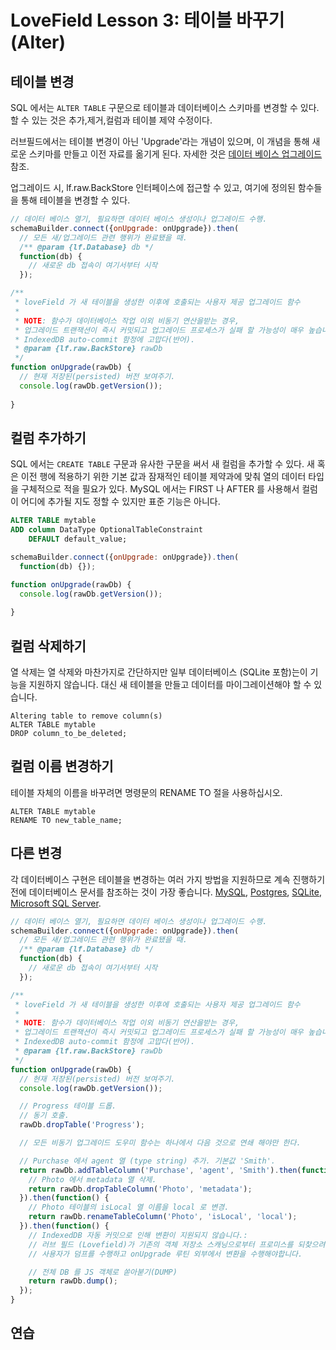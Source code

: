 # LoveField Lesson 3: 테이블 바꾸기(Alter)

## 테이블 변경

SQL 에서는 `ALTER TABLE` 구문으로 테이블과 데이터베이스 스키마를 변경할 수 있다. 
할 수 있는 것은 추가,제거,컬럼과 테이블 제약 수정이다.

러브필드에서는 테이블 변경이 아닌 'Upgrade'라는 개념이 있으며, 
이 개념을 통해 새로운 스키마를 만들고 이전 자료를 옮기게 된다. 자세한 것은 [데이터 베이스 업그레이드] 참조.

[데이터 베이스 업그레이드]: spec#데이터베이스-업그레이드

업그레이드 시, lf.raw.BackStore 인터페이스에 접근할 수 있고, 여기에 정의된 함수들을 통해 테이블을 변경할 수 있다.  

```javascript
// 데이터 베이스 열기, 필요하면 데이터 베이스 생성이나 업그레이드 수행.
schemaBuilder.connect({onUpgrade: onUpgrade}).then(
  // 모든 새/업그레이드 관련 행위가 완료됐을 때.
  /** @param {lf.Database} db */
  function(db) {
    // 새로운 db 접속이 여기서부터 시작
  });

/**
 * loveField 가 새 테이블을 생성한 이후에 호출되는 사용자 제공 업그레이드 함수
 *
 * NOTE: 함수가 데이터베이스 작업 이외 비동기 연산을받는 경우, 
 * 업그레이드 트랜잭션이 즉시 커밋되고 업그레이드 프로세스가 실패 할 가능성이 매우 높습니다.
 * IndexedDB auto-commit 함정에 고맙다(반어).
 * @param {lf.raw.BackStore} rawDb
 */
function onUpgrade(rawDb) {
  // 현재 저장된(persisted) 버전 보여주기.
  console.log(rawDb.getVersion());
  
}
```

## 컬럼 추가하기

SQL 에서는 `CREATE TABLE` 구문과 유사한 구문을 써서 새 컬럼을 추가할 수 있다.
새 혹은 이전 행에 적용하기 위한 기본 값과 잠재적인 테이블 제약과에 맞춰 열의 데이터 타입을 구체적으로 적을 필요가 있다.
MySQL 에서는 FIRST 나 AFTER 를 사용해서 컬럼이 어디에 추가될 지도 정할 수 있지만 표준 기능은 아니다.

```sql
ALTER TABLE mytable
ADD column DataType OptionalTableConstraint 
    DEFAULT default_value;
```

```javascript
schemaBuilder.connect({onUpgrade: onUpgrade}).then(
  function(db) {});

function onUpgrade(rawDb) {
  console.log(rawDb.getVersion());
  
}
```

## 컬럼 삭제하기

열 삭제는 열 삭제와 마찬가지로 간단하지만 일부 데이터베이스 (SQLite 포함)는이 기능을 지원하지 않습니다. 
대신 새 테이블을 만들고 데이터를 마이그레이션해야 할 수 있습니다.

```plsql
Altering table to remove column(s)
ALTER TABLE mytable
DROP column_to_be_deleted;
```

## 컬럼 이름 변경하기

테이블 자체의 이름을 바꾸려면 명령문의 RENAME TO 절을 사용하십시오.

```plsql
ALTER TABLE mytable
RENAME TO new_table_name;
```

## 다른 변경

각 데이터베이스 구현은 테이블을 변경하는 여러 가지 방법을 지원하므로 
계속 진행하기 전에 데이터베이스 문서를 참조하는 것이 가장 좋습니다. 
[MySQL], [Postgres], [SQLite], [Microsoft SQL Server].

[MySQL]: https://dev.mysql.com/doc/refman/5.6/en/alter-table.html
[Postgres]: http://www.postgresql.org/docs/9.4/static/sql-altertable.html
[SQLite]: https://www.sqlite.org/lang_altertable.html
[Microsoft SQL Server]: https://msdn.microsoft.com/en-us/library/ms190273.aspx

```javascript
// 데이터 베이스 열기, 필요하면 데이터 베이스 생성이나 업그레이드 수행.
schemaBuilder.connect({onUpgrade: onUpgrade}).then(
  // 모든 새/업그레이드 관련 행위가 완료됐을 때.
  /** @param {lf.Database} db */
  function(db) {
    // 새로운 db 접속이 여기서부터 시작
  });

/**
 * loveField 가 새 테이블을 생성한 이후에 호출되는 사용자 제공 업그레이드 함수
 *
 * NOTE: 함수가 데이터베이스 작업 이외 비동기 연산을받는 경우, 
 * 업그레이드 트랜잭션이 즉시 커밋되고 업그레이드 프로세스가 실패 할 가능성이 매우 높습니다.
 * IndexedDB auto-commit 함정에 고맙다(반어).
 * @param {lf.raw.BackStore} rawDb
 */
function onUpgrade(rawDb) {
  // 현재 저장된(persisted) 버전 보여주기.
  console.log(rawDb.getVersion());

  // Progress 테이블 드롭.
  // 동기 호출.
  rawDb.dropTable('Progress');

  // 모든 비동기 업그레이드 도우미 함수는 하나에서 다음 것으로 연쇄 해야만 한다.

  // Purchase 에서 agent 열 (type string) 추가. 기본값 'Smith'.
  return rawDb.addTableColumn('Purchase', 'agent', 'Smith').then(function() {
    // Photo 에서 metadata 열 삭제.
    return rawDb.dropTableColumn('Photo', 'metadata');
  }).then(function() {
    // Photo 테이블의 isLocal 열 이름을 local 로 변경.
    return rawDb.renameTableColumn('Photo', 'isLocal', 'local');
  }).then(function() {
    // IndexedDB 자동 커밋으로 인해 변환이 지원되지 않습니다.:
    // 러브 필드 (Lovefield)가 기존의 객체 저장소 스캐닝으로부터 프로미스를 되찾으려 할 때 파이어 폭스가 즉시 트랜잭션을 위탁한다. 
    // 사용자가 덤프를 수행하고 onUpgrade 루틴 외부에서 변환을 수행해야합니다.

    // 전체 DB 를 JS 객체로 쏟아붇기(DUMP)
    return rawDb.dump();
  });
}
```
  


## 연습

 
